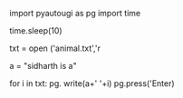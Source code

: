 import pyautougi as pg
import time

time.sleep(10)

txt = open ('animal.txt','r

a  = "sidharth is a"

for i in txt:
    pg. write(a+' '+i) 
    pg.press('Enter) 
